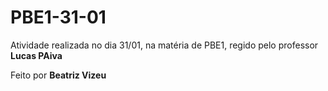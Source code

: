 # PBE1-31-01

Atividade realizada no dia 31/01, na matéria de PBE1, regido pelo professor **Lucas PAiva** 

Feito por **Beatriz Vizeu**